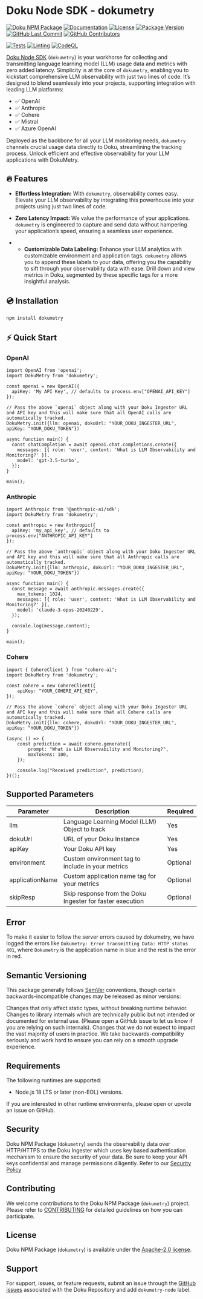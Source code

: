 # Doku Node SDK - dokumetry

[![Doku NPM Package](https://img.shields.io/badge/Doku-orange)](https://github.com/dokulabs/doku)
[![Documentation](https://img.shields.io/badge/Documentation-orange?logo=Google-Docs&logoColor=white)](https://docs.dokulabs.com/)
[![License](https://img.shields.io/github/license/dokulabs/dokumetry-node?label=license&logo=github&color=f80&logoColor=fff%22%20alt=%22License)](https://github.com/dokulabs/dokumetry-node/blob/main/LICENSE)
[![Package Version](https://img.shields.io/github/tag/dokulabs/dokumetry-node.svg?&label=Package%20Version&logo=npm)](https://github.com/dokulabs/dokumetry-node/tags)
[![GitHub Last Commit](https://img.shields.io/github/last-commit/dokulabs/dokumetry-node)](https://github.com/dokulabs/dokumetry-node/pulse)
[![GitHub Contributors](https://img.shields.io/github/contributors/dokulabs/dokumetry-node)](https://github.com/dokulabs/dokumetry-node/graphs/contributors)

[![Tests](https://github.com/dokulabs/dokumetry-node/actions/workflows/tests.yml/badge.svg?branch=main)](https://github.com/dokulabs/dokumetry-node/actions/workflows/tests.yml)
[![Linting](https://github.com/dokulabs/dokumetry-node/actions/workflows/lint.yml/badge.svg?branch=main)](https://github.com/dokulabs/dokumetry-node/actions/workflows/lint.yml)
[![CodeQL](https://github.com/dokulabs/dokumetry-node/actions/workflows/github-code-scanning/codeql/badge.svg?branch=main)](https://github.com/dokulabs/dokumetry-node/actions/workflows/github-code-scanning/codeql)

[Doku Node SDK](https://www.npmjs.com/package/dokumetry) (`dokumetry`) is your workhorse for collecting and transmitting language learning model (LLM) usage data and metrics with zero added latency. Simplicity is at the core of `dokumetry`, enabling you to kickstart comprehensive LLM observability with just two lines of code. It’s designed to blend seamlessly into your projects, supporting integration with leading LLM platforms:

- ✅ OpenAI
- ✅ Anthropic
- ✅ Cohere
- ✅ Mistral
- ✅ Azure OpenAI

Deployed as the backbone for all your LLM monitoring needs, `dokumetry` channels crucial usage data directly to Doku, streamlining the tracking process. Unlock efficient and effective observability for your LLM applications with DokuMetry.

## 🔥 Features

- **Effortless Integration:** With `dokumetry`, observability comes easy. Elevate your LLM observability by integrating this powerhouse into your projects using just two lines of code. 

- **Zero Latency Impact:** We value the performance of your applications. `dokumetry` is engineered to capture and send data without hampering your application’s speed, ensuring a seamless user experience.

- - **Customizable Data Labeling:** Enhance your LLM analytics with customizable environment and application tags. `dokumetry` allows you to append these labels to your data, offering you the capability to sift through your observability data with ease. Drill down and view metrics in Doku, segmented by these specific tags for a more insightful analysis.


## 💿 Installation

```bash
npm install dokumetry
```

## ⚡️ Quick Start

### OpenAI

```
import OpenAI from 'openai';
import DokuMetry from 'dokumetry';

const openai = new OpenAI({
  apiKey: 'My API Key', // defaults to process.env["OPENAI_API_KEY"]
});

// Pass the above `openai` object along with your Doku Ingester URL and API key and this will make sure that all OpenAI calls are automatically tracked.
DokuMetry.init({llm: openai, dokuUrl: "YOUR_DOKU_INGESTER_URL", apiKey: "YOUR_DOKU_TOKEN"})

async function main() {
  const chatCompletion = await openai.chat.completions.create({
    messages: [{ role: 'user', content: 'What is LLM Observability and Monitoring?' }],
    model: 'gpt-3.5-turbo',
  });
}

main();
```

### Anthropic

```
import Anthropic from '@anthropic-ai/sdk';
import DokuMetry from 'dokumetry';

const anthropic = new Anthropic({
  apiKey: 'my_api_key', // defaults to process.env["ANTHROPIC_API_KEY"]
});

// Pass the above `anthropic` object along with your Doku Ingester URL and API key and this will make sure that all Anthropic calls are automatically tracked.
DokuMetry.init({llm: anthropic, dokuUrl: "YOUR_DOKU_INGESTER_URL", apiKey: "YOUR_DOKU_TOKEN"})

async function main() {
  const message = await anthropic.messages.create({
    max_tokens: 1024,
    messages: [{ role: 'user', content: 'What is LLM Observability and Monitoring?' }],
    model: 'claude-3-opus-20240229',
  });

  console.log(message.content);
}

main();

```

### Cohere

```
import { CohereClient } from "cohere-ai";
import DokuMetry from 'dokumetry';

const cohere = new CohereClient({
    apiKey: "YOUR_COHERE_API_KEY",
});

// Pass the above `cohere` object along with your Doku Ingester URL and API key and this will make sure that all Cohere calls are automatically tracked.
DokuMetry.init({llm: cohere, dokuUrl: "YOUR_DOKU_INGESTER_URL", apiKey: "YOUR_DOKU_TOKEN"})

(async () => {
    const prediction = await cohere.generate({
        prompt: "What is LLM Observability and Monitoring?",
        maxTokens: 100,
    });
    
    console.log("Received prediction", prediction);
})();
```

## Supported Parameters

| Parameter         | Description                                               | Required      |
|-------------------|-----------------------------------------------------------|---------------|
| llm               | Language Learning Model (LLM) Object to track             | Yes           |
| dokuUrl           | URL of your Doku Instance                                 | Yes           |
| apiKey            | Your Doku API key                                         | Yes           |
| environment       | Custom environment tag to include in your metrics         | Optional      |
| applicationName   | Custom application name tag for your metrics              | Optional      |
| skipResp          | Skip response from the Doku Ingester for faster execution | Optional      |


## Error
To make it easier to follow the server errors caused by dokumetry, we have logged the errors like `Dokumetry: Error transmitting Data: HTTP status 401`, where `Dokumetry` is the application name in blue and the rest is the error in red.

## Semantic Versioning
This package generally follows [SemVer](https://semver.org/spec/v2.0.0.html) conventions, though certain backwards-incompatible changes may be released as minor versions:

Changes that only affect static types, without breaking runtime behavior.
Changes to library internals which are technically public but not intended or documented for external use. (Please open a GitHub issue to let us know if you are relying on such internals).
Changes that we do not expect to impact the vast majority of users in practice.
We take backwards-compatibility seriously and work hard to ensure you can rely on a smooth upgrade experience.


## Requirements

The following runtimes are supported:

- Node.js 18 LTS or later (non-EOL) versions.

If you are interested in other runtime environments, please open or upvote an issue on GitHub.

## Security

Doku NPM Package (`dokumetry`) sends the observability data over HTTP/HTTPS to the Doku Ingester which uses key based authentication mechanism to ensure the security of your data. Be sure to keep your API keys confidential and manage permissions diligently. Refer to our [Security Policy](SECURITY)

## Contributing

We welcome contributions to the Doku NPM Package (`dokumetry`) project. Please refer to [CONTRIBUTING](CONTRIBUTING) for detailed guidelines on how you can participate.

## License

Doku NPM Package (`dokumetry`) is available under the [Apache-2.0 license](LICENSE).

## Support

For support, issues, or feature requests, submit an issue through the [GitHub issues](https://github.com/dokulabs/doku/issues) associated with the Doku Repository and add `dokumetry-node` label.
